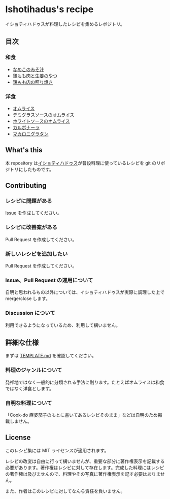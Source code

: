 # Ishotihadus's recipe

イショティハドゥスが料理したレシピを集めるレポジトリ。

## 目次

### 和食

- [なめこのみそ汁](https://github.com/Ishotihadus/recipe/blob/main/%E5%92%8C%E9%A3%9F/%E3%81%AA%E3%82%81%E3%81%93%E3%81%AE%E3%81%BF%E3%81%9D%E6%B1%81.md)
- [鶏もも肉と生姜のやつ](https://github.com/Ishotihadus/recipe/tree/main/%E5%92%8C%E9%A3%9F/%E9%B6%8F%E3%82%82%E3%82%82%E8%82%89%E3%81%A8%E7%94%9F%E5%A7%9C%E3%81%AE%E3%82%84%E3%81%A4.md)
- [鶏もも肉の照り焼き](https://github.com/Ishotihadus/recipe/blob/main/%E5%92%8C%E9%A3%9F/%E9%B6%8F%E3%82%82%E3%82%82%E8%82%89%E3%81%AE%E7%85%A7%E3%82%8A%E7%84%BC%E3%81%8D.md)

### 洋食

- [オムライス](https://github.com/Ishotihadus/recipe/blob/main/%E6%B4%8B%E9%A3%9F/%E3%82%AA%E3%83%A0%E3%83%A9%E3%82%A4%E3%82%B9.md)
- [デミグラスソースのオムライス](https://github.com/Ishotihadus/recipe/blob/main/%E6%B4%8B%E9%A3%9F/%E3%82%AA%E3%83%A0%E3%83%A9%E3%82%A4%E3%82%B9%EF%BC%88%E3%83%87%E3%83%9F%E3%82%B0%E3%83%A9%E3%82%B9%E3%82%BD%E3%83%BC%E3%82%B9%EF%BC%89.md)
- [ホワイトソースのオムライス](https://github.com/Ishotihadus/recipe/blob/main/%E6%B4%8B%E9%A3%9F/%E3%82%AA%E3%83%A0%E3%83%A9%E3%82%A4%E3%82%B9%EF%BC%88%E3%83%9B%E3%83%AF%E3%82%A4%E3%83%88%E3%82%BD%E3%83%BC%E3%82%B9%EF%BC%89.md)
- [カルボナーラ](https://github.com/Ishotihadus/recipe/blob/main/%E6%B4%8B%E9%A3%9F/%E3%82%AB%E3%83%AB%E3%83%9C%E3%83%8A%E3%83%BC%E3%83%A9.md)
- [マカロニグラタン](https://github.com/Ishotihadus/recipe/blob/main/%E6%B4%8B%E9%A3%9F/%E3%83%9E%E3%82%AB%E3%83%AD%E3%83%8B%E3%82%B0%E3%83%A9%E3%82%BF%E3%83%B3.md)

## What's this

本 repository は[イショティハドゥス](https://twitter.com/Ishotihadus)が普段料理に使っているレシピを git のリポジトリにしたものです。

## Contributing

### レシピに問題がある

Issue を作成してください。

### レシピに改善案がある

Pull Request を作成してください。

### 新しいレシピを追加したい

Pull Request を作成してください。

### Issue、Pull Request の運用について

自明と思われるもの以外については、イショティハドゥスが実際に調理した上で merge/close します。

### Discussion について

利用できるようになっているため、利用して構いません。

## 詳細な仕様

まずは [TEMPLATE.md](https://github.com/Ishotihadus/recipe/blob/main/TEMPLATE.md) を確認してください。

### 料理のジャンルについて

発祥地ではなく一般的に分類される手法に則ります。たとえばオムライスは和食ではなく洋食とします。

### 自明な料理について

「Cook-do 麻婆茄子のもとに書いてあるレシピそのまま」などは自明のため掲載しません。

## License

このレシピ集には MIT ライセンスが適用されます。

レシピの改変は自由に行って構いませんが、重要な部分に著作権表示を記載する必要があります。著作権はレシピに対して存在します。完成した料理にはレシピの著作権は及びませんので、料理やその写真に著作権表示を記す必要はありません。

また、作者はこのレシピに対してなんら責任を負いません。
